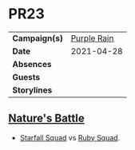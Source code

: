 # PR23

|||
| --- | --- |
| **Campaign(s)** | [Purple Rain](../campaigns/purple-rain/purple-rain.md) | session.2
| **Date** | 2021-04-28 |
| **Absences** | |
| **Guests** | |
| **Storylines** | |

## [Nature's Battle](../storylines/natures-battle.md)

- [Starfall Squad](../organisations/astorrel/squads/starfall-squad.md) vs [Ruby Squad](../organisations/astorrel/squads/ruby-squad.md).
